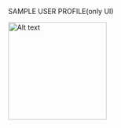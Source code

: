 
SAMPLE USER PROFILE(only UI)


<img src="https://github.com/user-attachments/assets/362ff9e0-081f-41e7-8b73-6479aa167dcc" alt="Alt text" width="200"/>
